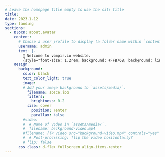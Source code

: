 ```yaml
---
# Leave the homepage title empty to use the site title
title:
date: 2023-1-12
type: landing
sections:
  - block: about.avatar
    content:
      # Choose a user profile to display (a folder name within `content/authors/`)
      username: admin
      text: |-
        👋 Welcome to vampir.io website.
        {style="font-size: 1.2rem; background: #FFB76B; background: linear-gradient(to right, #FFB76B 0%, #FFA73D 30%, #FF7C00 60%, #FF7F04 100%); -webkit-background-clip: text; -webkit-text-fill-color: transparent;"}
    design:
      background:
        color: black
        text_color_light: true
        image:
        # Add your image background to `assets/media/`.
          filename: space.jpg
          filters:
            brightness: 0.2
          size: cover
            position: center
            parallax: false
        #video:
        #  # Name of video in `assets/media/`.
        #  filename: background-video.mp4
        #filename: {{< video src="background-video.mp4" controls="yes" >}}
        #  # Post-processing: flip the video horizontally?
        # flip: false
      css_class: d-flex fullscreen align-items-center
---
```

